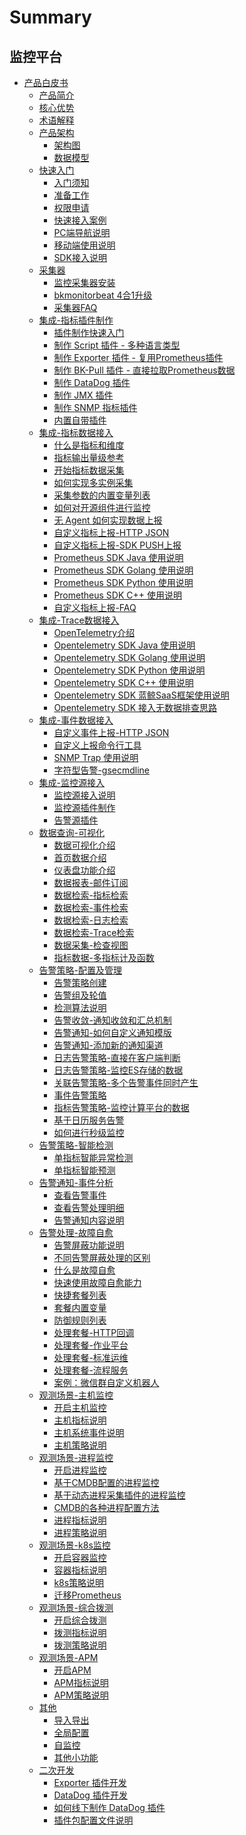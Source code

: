 # Summary

## 监控平台
* [产品白皮书]()
    * [产品简介](产品白皮书/intro/README.md)
    * [核心优势](产品白皮书/intro/benefits.md)
    * [术语解释](产品白皮书/concepts/glossary.md)
    * [产品架构]()
        * [架构图](产品白皮书/concepts/architecture.md)
        * [数据模型](产品白皮书/concepts/datamodule.md)
    * [快速入门]()
        * [入门须知](产品白皮书/quickstart/README.md)
        * [准备工作](产品白皮书/quickstart/prepare.md)
        * [权限申请](产品白皮书/quickstart/perm.md)
        * [快速接入案例](产品白皮书/quickstart/best_practices.md)  
        * [PC端导航说明](产品白皮书/quickstart/menu.md)
        * [移动端使用说明](产品白皮书/quickstart/h5_app.md)  
        * [SDK接入说明](产品白皮书/quickstart/sdk_list.md)
    * [采集器]()
        * [监控采集器安装](产品白皮书/collectors/install.md) 
        * [bkmonitorbeat 4合1升级](产品白皮书/collectors/bkmonitorbeat_upgrade.md)
        * [采集器FAQ](产品白皮书/collectors/collectors_faq.md)
    * [集成-指标插件制作]()
        * [插件制作快速入门](产品白皮书/integrations-metric-plugins/plugins.md)      
        * [制作 Script 插件 - 多种语言类型](产品白皮书/integrations-metric-plugins/script_collect.md)
        * [制作 Exporter 插件 - 复用Prometheus插件](产品白皮书/integrations-metric-plugins/import_exporter.md)
        * [制作 BK-Pull 插件 - 直接拉取Prometheus数据](产品白皮书/integrations-metric-plugins/howto_bk-pull.md)
        * [制作 DataDog 插件](产品白皮书/integrations-metric-plugins/import_datadog_online.md)
        * [制作 JMX 插件](产品白皮书/integrations-metric-plugins/plugin_jmx.md)
        * [制作 SNMP 指标插件](产品白皮书/integrations-metric-plugins/plugin_snmp.md)
        * [内置自带插件](产品白皮书/integrations-metric-plugins/builtin_plugins.md)
    * [集成-指标数据接入]()
        * [什么是指标和维度](产品白皮书/integrations-metrics/what_metrics.md)
        * [指标输出量级参考](产品白皮书/integrations-metrics/recommend_metrics.md)
        * [开始指标数据采集](产品白皮书/integrations-metrics/collect_tasks.md)
        * [如何实现多实例采集](产品白皮书/integrations-metrics/multi_instance_monitor.md)
        * [采集参数的内置变量列表](产品白皮书/integrations-metrics/variables.md)
        * [如何对开源组件进行监控](产品白皮书/integrations-metrics/component_monitor.md)
        * [无 Agent 如何实现数据上报](产品白皮书/integrations-metrics/noagent_monitor.md)
        * [自定义指标上报-HTTP JSON](产品白皮书/integrations-metrics/custom_metrics_http.md)
        * [自定义指标上报-SDK PUSH上报](产品白皮书/integrations-metrics/custom_sdk_push.md)
        * [Prometheus SDK Java 使用说明](产品白皮书/integrations-metrics/prom_sdk_java.md)
        * [Prometheus SDK Golang 使用说明](产品白皮书/integrations-metrics/prom_sdk_golang.md)
        * [Prometheus SDK Python 使用说明](产品白皮书/integrations-metrics/prom_sdk_python.md)
        * [Prometheus SDK C++ 使用说明](产品白皮书/integrations-metrics/prom_sdk_cpp.md)
        * [自定义指标上报-FAQ](产品白皮书/integrations-metrics/custom_metrics_faq.md)
    * [集成-Trace数据接入]()
        * [OpenTelemetry介绍](产品白皮书/integrations-traces/opentelemetry_overview.md)
        * [Opentelemetry SDK Java 使用说明](产品白皮书/integrations-traces/otel_sdk_java.md)
        * [Opentelemetry SDK Golang 使用说明](产品白皮书/integrations-traces/otel_sdk_golang.md)
        * [Opentelemetry SDK Python 使用说明](产品白皮书/integrations-traces/otel_sdk_python.md)
        * [Opentelemetry SDK C++ 使用说明](产品白皮书/integrations-traces/otel_sdk_cpp.md)
        * [Opentelemetry SDK 蓝鲸SaaS框架使用说明](产品白皮书/integrations-traces/otel_sdk_bksaas.md)
        * [Opentelemetry SDK 接入无数据排查思路](产品白皮书/integrations-traces/otel_sdk_faq.md)
    * [集成-事件数据接入]()    
        * [自定义事件上报-HTTP JSON](产品白皮书/integrations-events/custom_events_http.md)
        * [自定义上报命令行工具](产品白皮书/integrations-events/custom_report_tools.md)
        * [SNMP Trap 使⽤说明](产品白皮书/integrations-events/snmp_trap.md)
        * [字符型告警-gsecmdline](产品白皮书/integrations-events/custom_events_gsecmdline.md)
    * [集成-监控源接入]()
        * [监控源接入说明](产品白皮书/integrations-alerts/custom_alerts_source.md)
        * [监控源插件制作](产品白皮书/integrations-alerts/plugin_alerts.md)
        * [告警源插件](产品白皮书/alarm-handling/intergrations.md)
    * [数据查询-可视化]()
        * [数据可视化介绍](产品白皮书/data-visualization/data_view_intro.md) 
        * [首页数据介绍](产品白皮书/data-visualization/home.md)    
        * [仪表盘功能介绍](产品白皮书/data-visualization/dashboard.md)
        * [数据报表-邮件订阅](产品白皮书/data-visualization/report_email.md)
        * [数据检索-指标检索](产品白皮书/data-visualization/explore_metrics.md)
        * [数据检索-事件检索](产品白皮书/data-visualization/explore_events.md)
        * [数据检索-日志检索](产品白皮书/data-visualization/explore_logs.md)
        * [数据检索-Trace检索](产品白皮书/data-visualization/explore_traces.md)
        * [数据采集-检查视图](产品白皮书/data-visualization/data_quick_view.md)
        * [指标数据-多指标计及函数](产品白皮书/data-visualization/mutil_metric.md)
    * [告警策略-配置及管理]()
        * [告警策略创建](产品白皮书/alarm-configurations/rules.md)
        * [告警组及轮值](产品白皮书/alarm-configurations/alarm_group.md) 
        * [检测算法说明](产品白皮书/alarm-configurations/algorithms.md)
        * [告警收敛-通知收敛和汇总机制](产品白皮书/alarm-configurations/coverge.md)
        * [告警通知-如何自定义通知模版](产品白皮书/alarm-configurations/notify_case.md)
        * [告警通知-添加新的通知渠道](产品白皮书/alarm-configurations/notify_setting.md)
        * [日志告警策略-直接在客户端判断](产品白皮书/alarm-configurations/keywords_event.md)
        * [日志告警策略-监控ES存储的数据](产品白皮书/alarm-configurations/log_monitor.md)
        * [关联告警策略-多个告警事件同时产生](产品白皮书/alarm-configurations/composite_monitor.md)
        * [事件告警策略](产品白皮书/alarm-configurations/events_monitor.md)
        * [指标告警策略-监控计算平台的数据](产品白皮书/alarm-configurations/bigdata_monitor.md)
        * [基于日历服务告警](产品白皮书/alarm-configurations/calendar_rules.md)
        * [如何进行秒级监控](产品白皮书/alarm-configurations/collect_interval.md)
    * [告警策略-智能检测]()
        * [单指标智能异常检测](产品白皮书/aiops/aiops_metrics_intelligent_detect.md)
        * [单指标智能预测](产品白皮书/aiops/aiops_metrics_forecast.md)
    * [告警通知-事件分析]()
        * [查看告警事件](产品白皮书/alarm-analysis/alerts.md)
        * [查看告警处理明细](产品白皮书/alarm-analysis/alert_recording.md)
        * [告警通知内容说明](产品白皮书/alarm-analysis/messages_example.md) 
    * [告警处理-故障自愈]()
        * [告警屏蔽功能说明](产品白皮书/alarm-handling/block.md)
        * [不同告警屏蔽处理的区别](产品白皮书/alarm-handling/block_case1.md)
        * [什么是故障自愈](产品白皮书/alarm-handling/what_fta.md)
        * [快速使用故障自愈能力](产品白皮书/alarm-handling/fta_quickstart.md)
        * [快捷套餐列表](产品白皮书/alarm-handling/solutions_express.md)
        * [套餐内置变量](产品白皮书/alarm-handling/solutions_parameters_all.md)
        * [防御规则列表](产品白皮书/alarm-handling/solutions_convergence_rules.md)
        * [处理套餐-HTTP回调](产品白皮书/alarm-handling/solutions_http_callback.md)
        * [处理套餐-作业平台](产品白皮书/alarm-handling/solutions_job.md)
        * [处理套餐-标准运维](产品白皮书/alarm-handling/solutions_sops.md)
        * [处理套餐-流程服务](产品白皮书/alarm-handling/solutions_itsm.md)
        * [案例：微信群自定义机器人](产品白皮书/alarm-handling/solutions_http_callback_case1.md)
    * [观测场景-主机监控]()
        * [开启主机监控](产品白皮书/scene-host/host_monitor.md)
        * [主机指标说明](产品白皮书/scene-host/host_metrics.md)
        * [主机系统事件说明](产品白皮书/scene-host/host_events.md)
        * [主机策略说明](产品白皮书/scene-host/builtin_host_rules.md)
    * [观测场景-进程监控]()
        * [开启进程监控](产品白皮书/scene-process/process_monitor_overview.md)
        * [基于CMDB配置的进程监控](产品白皮书/scene-process/process_cmdb_monitor.md)
        * [基于动态进程采集插件的进程监控](产品白皮书/scene-process/process_pattern_monitor.md)
        * [CMDB的各种进程配置方法](产品白皮书/scene-process/process_cases.md)
        * [进程指标说明](产品白皮书/scene-process/process_metrics.md)
        * [进程策略说明](产品白皮书/scene-process/process_default_rules.md)
    * [观测场景-k8s监控]()
        * [开启容器监控](产品白皮书/scene-k8s/k8s_monitor_overview.md)
        * [容器指标说明](产品白皮书/scene-k8s/k8s_metrics.md)
        * [k8s策略说明](产品白皮书/scene-k8s/k8s_default_rules.md)
        * [迁移Prometheus](产品白皮书/scene-k8s/howto_migrate_prometheus.md)
    * [观测场景-综合拨测]()
        * [开启综合拨测](产品白皮书/scene-synthetic/synthetic_monitor.md)
        * [拨测指标说明](产品白皮书/scene-synthetic/synthetic_metrics.md)
        * [拨测策略说明](产品白皮书/scene-synthetic/synthetic_default_rules.md)
    * [观测场景-APM]()
        * [开启APM](产品白皮书/scene-apm/apm_monitor_overview.md) 
        * [APM指标说明](产品白皮书/scene-apm/apm_metrics.md)
        * [APM策略说明](产品白皮书/scene-apm/apm_default_rules.md)
    * [其他]()
        * [导入导出](产品白皮书/others/import_export.md)
        * [全局配置](产品白皮书/others/admin_config.md)
        * [自监控](产品白皮书/others/self_monitor.md)
        * [其他小功能](产品白皮书/others/tricks.md)  
    * [二次开发]()
        * [Exporter 插件开发](产品白皮书/dev/plugin_exporter_dev.md)
        * [DataDog 插件开发](产品白皮书/dev/plugin_datadog_dev.md)
        * [如何线下制作 DataDog 插件](产品白皮书/dev/import_datadog_offline.md)
        * [插件包配置文件说明](产品白皮书/dev/plugins_explain.md)
<!-- * [应用运维]()
    * [编写目的](应用运维文档/编写目的/PurposeOfWriting.md)
    * [术语解释](应用运维文档/术语解释/TermsAndDefinitions.md)
    * [系统概述]()
        * [运营环境](应用运维文档/系统概述/OperatingEnvironment.md)
        * [系统功能](应用运维文档/系统概述/SystemFunctions.md)
    * [部署结构图]()
        * [系统架构](应用运维文档/部署结构图/SystemPhysicalArchitecture.md)
        * [系统外部接口](应用运维文档/部署结构图/SystemExternalInterface.md)
    * [安装指南]()
        * [3.1 配置迁移 3.2 说明](应用运维文档/安装指南/monitor_update.md)
        * [安装前准备](应用运维文档/安装指南/PreparationBeforeInstallation.md)
        * [安装目录介绍](应用运维文档/安装指南/InstallationDirectoryIntroduction.md)
        * [安装环境](应用运维文档/安装指南/InstallationEnvironment.md)
        * [维护说明](应用运维文档/安装指南/MaintenanceInstructions.md)
        * [参数说明](应用运维文档/安装指南/ParameterDescription.md)
    * [日常运维手册]()
        * [influxdb-proxy运维手册](应用运维文档/日常运维手册/influxdbProxyOperator.md)
        * [transfer运维手册](应用运维文档/日常运维手册/transferOperator.md)
        * [transfer手动分配data_id](应用运维文档/日常运维手册/transferManualDataID.md)
* [开发架构]()
    * [编写目的](开发架构文档/编写目的/PurposeOfWriting.md)
    * [术语解释](开发架构文档/术语解释/TermsAndDefinitions.md)
    * [系统概述]()
        * [运营环境](开发架构文档/系统概述/OperatingEnvironment.md)
        * [系统功能](开发架构文档/系统概述/SystemFunctions.md)
    * [系统设计](开发架构文档/系统设计/SystemDesign.md)
    * [系统性能]()
        * [主要性能指标](开发架构文档/系统性能/SystemPerformance.md)
    * [系统可用性/可持续性]()
        * [监控 SaaS](开发架构文档/系统可用性/SaaSMonitor.md)
        * [监控后台](开发架构文档/系统可用性/BackgroundMonitoring.md)
        * [告警事件/性能数据的维护](开发架构文档/系统可用性/DataMaintenance.md)
    * [附录]()
        * [常见问题解决办法](开发架构文档/附录/CommonProblemSolution.md) -->

        


